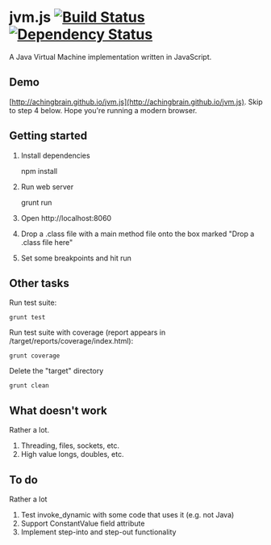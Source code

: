 jvm.js [![Build Status](https://travis-ci.org/achingbrain/jvm.js.png)](https://travis-ci.org/achingbrain/jvm.js) [![Dependency Status](https://david-dm.org/achingbrain/jvm.js.png)](https://david-dm.org/achingbrain/jvm.js)
=====

A Java Virtual Machine implementation written in JavaScript.

Demo
-----

[http://achingbrain.github.io/jvm.js](http://achingbrain.github.io/jvm.js).  Skip to step 4 below.  Hope you're running a modern browser.

Getting started
-----

1. Install dependencies

	npm install

2. Run web server

	grunt run

3. Open http://localhost:8060
4. Drop a .class file with a main method file onto the box marked "Drop a .class file here"
5. Set some breakpoints and hit run

Other tasks
----

Run test suite:

	grunt test

Run test suite with coverage (report appears in /target/reports/coverage/index.html):

	grunt coverage

Delete the "target" directory

	grunt clean

What doesn't work
----

Rather a lot.

1. Threading, files, sockets, etc.
2. High value longs, doubles, etc.

To do
----

Rather a lot

1. Test invoke_dynamic with some code that uses it (e.g. not Java)
2. Support ConstantValue field attribute
3. Implement step-into and step-out functionality
